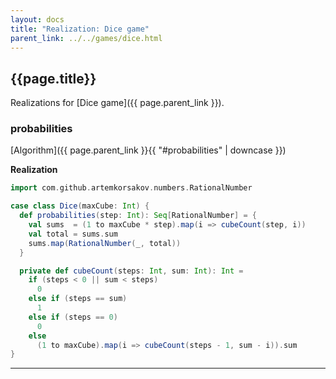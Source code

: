 ```yaml
---
layout: docs
title: "Realization: Dice game"
parent_link: ../../games/dice.html
---
```


## {{page.title}}

Realizations for [Dice game]({{ page.parent_link }}).

### probabilities

[Algorithm]({{ page.parent_link }}{{ "#probabilities" | downcase }})

**Realization**
```scala
import com.github.artemkorsakov.numbers.RationalNumber

case class Dice(maxCube: Int) {
  def probabilities(step: Int): Seq[RationalNumber] = {
    val sums  = (1 to maxCube * step).map(i => cubeCount(step, i))
    val total = sums.sum
    sums.map(RationalNumber(_, total))
  }

  private def cubeCount(steps: Int, sum: Int): Int =
    if (steps < 0 || sum < steps)
      0
    else if (steps == sum)
      1
    else if (steps == 0)
      0
    else
      (1 to maxCube).map(i => cubeCount(steps - 1, sum - i)).sum
}
```

---
